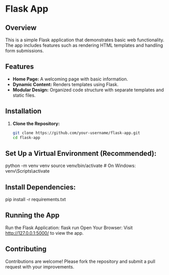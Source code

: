 # Flask App

## Overview
This is a simple Flask application that demonstrates basic web functionality. The app includes features such as rendering HTML templates and handling form submissions.

## Features
- **Home Page:** A welcoming page with basic information.
- **Dynamic Content:** Renders templates using Flask.
- **Modular Design:** Organized code structure with separate templates and static files.

## Installation
1. **Clone the Repository:**
   ```bash
   git clone https://github.com/your-username/flask-app.git
   cd flask-app
## Set Up a Virtual Environment (Recommended):
python -m venv venv
source venv/bin/activate  # On Windows: venv\Scripts\activate

## Install Dependencies:
pip install -r requirements.txt

## Running the App
Run the Flask Application:
flask run
Open Your Browser: Visit http://127.0.0.1:5000/ to view the app.

## Contributing
Contributions are welcome! Please fork the repository and submit a pull request with your improvements.


